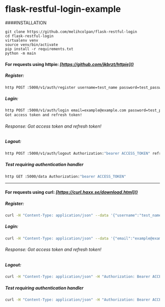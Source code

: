 # flask-restful-login-example

####INSTALLATION
```
git clone https://github.com/melihcolpan/flask-restful-login
cd flask-restful-login
virtualenv venv
source venv/bin/activate
pip install -r requirements.txt
python -m main
```

#### For requests using httpie: *[https://github.com/jkbrzt/httpie]()*

##### Register:

```sh
http POST :5000/v1/auth/register username=test_name password=test_password email=example@example.com
```

##### Login:

```sh
http POST :5000/v1/auth/login email=example@example.com password=test_password
Got access token and refresh token!
```
###### Response: Got access token and refresh token!

##### Logout:

```sh
http POST :5000/v1/auth/logout Authorization:"bearer ACCESS_TOKEN" refresh_token=REFRESH_TOKEN
```

##### Test requiring authentication handler

```sh
http GET :5000/data Authorization:"bearer ACCESS_TOKEN"
```

------------------------------------------------------------------------------------------------------------------------

#### For requests using curl: *[https://curl.haxx.se/download.html]()*

##### Register:

```sh
curl -H "Content-Type: application/json" --data '{"username":"test_name","password":"test_password", "email":"example@example.com"}' http://localhost:5000/v1/auth/register
```

##### Login:

```sh
curl -H "Content-Type: application/json" --data '{"email":"example@example.com", "password":"test_password"}' http://localhost:5000/v1/auth/login
```
###### Response: Got access token and refresh token!

##### Logout:

```sh
curl -H "Content-Type: application/json" -H "Authorization: Bearer ACCESS_TOKEN" --data '{"refresh_token":"REFRESH_TOKEN"}' http://localhost:5000/v1/auth/logout

```

##### Test requiring authentication handler

```sh
curl -H "Content-Type: application/json" -H "Authorization: Bearer ACCESS_TOKEN" http://localhost:5000/data
```
